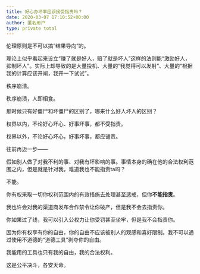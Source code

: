 ```yaml
---
title: 好心办坏事应该接受指责吗？
date: 2020-03-07 17:10:52+00:00
author: 匿名用户
type: private total
---
```

伦理原则是不可以搞“结果导向”的。

理论上似乎看起来设立“赚了就是好人，赔了就是坏人”这样的法则能“激励好人，抑制坏人”。实际上却导致的是大量投机、大量的“我觉得可以发射”、大量的“根据我的计算应该开闸，我开一下试试”。

秩序崩溃。

秩序崩溃，人即相食。

那时候只有好僵尸和坏僵尸的区别了，哪来什么好人坏人的区别？

权界以内，不论好心坏心、好事坏事，都不受指责。

权界以外，不论好心坏心，好事坏事，都应谴责。

往前再迈一步——

假如别人做了对我不利的事、对我有坏影响的事。事情本身的确在他的合法权利范围之内，但是就是针对我，难道我也不能指责ta吗？

不能。

你有权采取一切你权利范围内的有效措施去处理甚至惩戒，但你**不能指责**。

我也许会对我的渠道商发布合作禁令让你破产，但是我不会去指责你。

你如果过了线，我可以引入公权力让你受罚甚至坐牢，但是我不会指责你。

因为你有权享有你的自由，你的自由不应该被别人的观感和喜好限制。我不可以通过使用不道德的“道德工具”剥夺你的自由。

我能用的工具也只有我的自由，我的合法权利。

这是公平决斗，各安天命。


